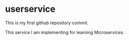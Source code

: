 # userservice

This is my first github repository commit. 

This service I am implementing for learning Microservices.


